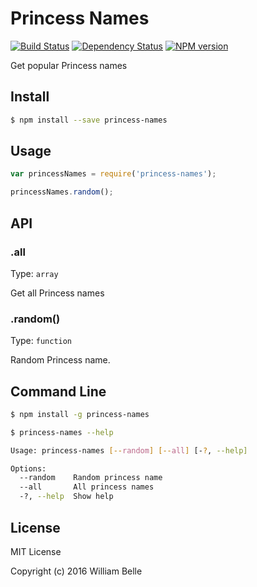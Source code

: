 Princess Names
==============

[![Build Status][travis-image]][travis-url]
[![Dependency Status][gemnasium-image]][gemnasium-url]
[![NPM version][npm-image]][npm-url]


Get popular Princess names

Install
-------

```bash
$ npm install --save princess-names
```

Usage
-----

```js
var princessNames = require('princess-names');

princessNames.random();
```

API
---

### .all

Type: `array`

Get all Princess names

### .random()

Type: `function`

Random Princess name.

Command Line
------------

```bash
$ npm install -g princess-names
```

```bash
$ princess-names --help

Usage: princess-names [--random] [--all] [-?, --help]

Options:
  --random    Random princess name
  --all       All princess names
  -?, --help  Show help
```

License
-------

MIT License

Copyright (c) 2016 William Belle

[npm-image]: https://img.shields.io/npm/v/princess-names.svg
[npm-url]: https://www.npmjs.com/package/princess-names
[travis-image]: https://travis-ci.org/williambelle/princess-names.svg?branch=master
[travis-url]: https://travis-ci.org/williambelle/princess-names
[gemnasium-image]: https://gemnasium.com/badges/github.com/williambelle/princess-names.svg
[gemnasium-url]: https://gemnasium.com/github.com/williambelle/princess-names
